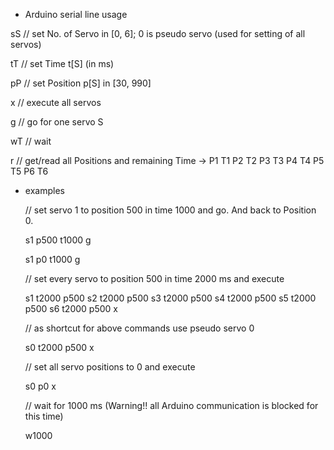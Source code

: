 * Arduino serial line usage

sS // set No. of Servo in [0, 6]; 0 is pseudo servo (used for setting of all servos)

tT // set Time t[S] (in ms)

pP // set Position p[S] in [30, 990]

x  // execute all servos

g  // go for one servo S

wT // wait

 

r  // get/read all Positions and remaining Time -> P1 T1 P2 T2 P3 T3 P4 T4 P5 T5 P6 T6

* examples

  // set servo 1 to position 500 in time 1000 and go. And back to Position 0.

  s1 p500 t1000 g

  s1 p0 t1000 g

  // set every servo to position 500 in time 2000 ms and execute

  s1 t2000 p500 s2 t2000 p500 s3 t2000 p500 s4 t2000 p500 s5 t2000 p500 s6 t2000 p500 x

  // as shortcut for above commands use pseudo servo 0

  s0 t2000 p500 x

  // set all servo positions to 0 and execute

  s0 p0 x

  // wait for 1000 ms (Warning!! all Arduino communication is blocked for this time)

  w1000